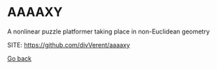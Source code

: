 # AAAAXY

 A nonlinear puzzle platformer taking place in non-Euclidean
 geometry
 
 SITE: https://github.com/divVerent/aaaaxy

 [Go back](https://portable-linux-apps.github.io/apps.html)
